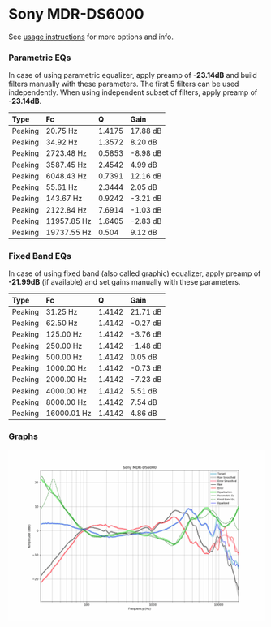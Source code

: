# Sony MDR-DS6000
See [usage instructions](https://github.com/jaakkopasanen/AutoEq#usage) for more options and info.

### Parametric EQs
In case of using parametric equalizer, apply preamp of **-23.14dB** and build filters manually
with these parameters. The first 5 filters can be used independently.
When using independent subset of filters, apply preamp of **-23.14dB**.

| Type    | Fc          |      Q | Gain     |
|:--------|:------------|:-------|:---------|
| Peaking | 20.75 Hz    | 1.4175 | 17.88 dB |
| Peaking | 34.92 Hz    | 1.3572 | 8.20 dB  |
| Peaking | 2723.48 Hz  | 0.5853 | -8.98 dB |
| Peaking | 3587.45 Hz  | 2.4542 | 4.99 dB  |
| Peaking | 6048.43 Hz  | 0.7391 | 12.16 dB |
| Peaking | 55.61 Hz    | 2.3444 | 2.05 dB  |
| Peaking | 143.67 Hz   | 0.9242 | -3.21 dB |
| Peaking | 2122.84 Hz  | 7.6914 | -1.03 dB |
| Peaking | 11957.85 Hz | 1.6405 | -2.83 dB |
| Peaking | 19737.55 Hz | 0.504  | 9.12 dB  |

### Fixed Band EQs
In case of using fixed band (also called graphic) equalizer, apply preamp of **-21.99dB**
(if available) and set gains manually with these parameters.

| Type    | Fc          |      Q | Gain     |
|:--------|:------------|:-------|:---------|
| Peaking | 31.25 Hz    | 1.4142 | 21.71 dB |
| Peaking | 62.50 Hz    | 1.4142 | -0.27 dB |
| Peaking | 125.00 Hz   | 1.4142 | -3.76 dB |
| Peaking | 250.00 Hz   | 1.4142 | -1.48 dB |
| Peaking | 500.00 Hz   | 1.4142 | 0.05 dB  |
| Peaking | 1000.00 Hz  | 1.4142 | -0.73 dB |
| Peaking | 2000.00 Hz  | 1.4142 | -7.23 dB |
| Peaking | 4000.00 Hz  | 1.4142 | 5.51 dB  |
| Peaking | 8000.00 Hz  | 1.4142 | 7.54 dB  |
| Peaking | 16000.01 Hz | 1.4142 | 4.86 dB  |

### Graphs
![](./Sony%20MDR-DS6000.png)